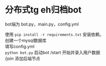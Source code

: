 # 分布式tg eh归档bot
bot端为 bot.py，main.py，config.yml

使用 `pip install -r requirements.txt` 安装依赖。  
创建一个mysql数据库  
填写config.yml  
`python bot.py` 启动bot
/start 开始并录入用户数据  
/join 添加后端节点